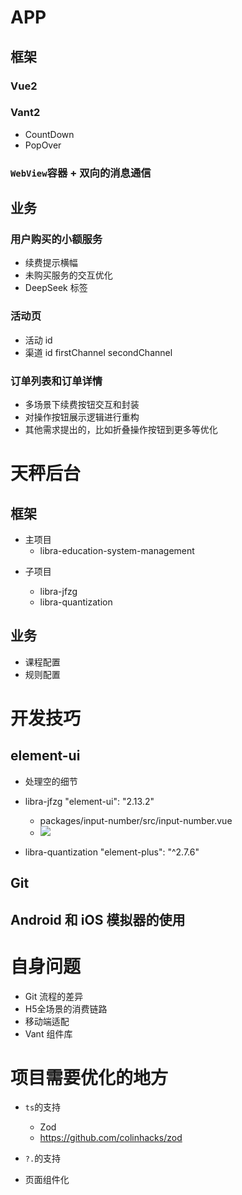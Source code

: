 # APP

## 框架

### Vue2

### Vant2

- CountDown
- PopOver

### `WebView`容器 + 双向的消息通信

## 业务

### 用户购买的小额服务

- 续费提示横幅
- 未购买服务的交互优化
- DeepSeek 标签

### 活动页

- 活动 id
- 渠道 id firstChannel secondChannel

### 订单列表和订单详情

- 多场景下续费按钮交互和封装
- 对操作按钮展示逻辑进行重构
- 其他需求提出的，比如折叠操作按钮到更多等优化

# 天秤后台

## 框架

- 主项目
  - libra-education-system-management

* 子项目

  - libra-jfzg
  - libra-quantization

## 业务

- 课程配置
- 规则配置

# 开发技巧

## element-ui

- 处理空的细节

- libra-jfzg "element-ui": "2.13.2"
  - packages/input-number/src/input-number.vue
  - ![](https://img.picgo.net/2025/05/27/Snipaste_2025-05-27_11-21-2757625048b1d77a7f.jpg)
- libra-quantization "element-plus": "^2.7.6"

## Git

## Android 和 iOS 模拟器的使用

# 自身问题

- Git 流程的差异
- H5全场景的消费链路
- 移动端适配
- Vant 组件库

# 项目需要优化的地方

- `ts`的支持

  - Zod
  - https://github.com/colinhacks/zod

- `?.`的支持

- 页面组件化

